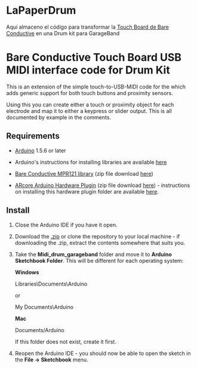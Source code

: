 # LaPaperDrum
Aquí almaceno el código para transformar la [Touch Board de Bare Conductive](http://www.bareconductive.com) en una Drum kit para GarageBand

# Bare Conductive Touch Board USB MIDI interface code for Drum Kit
This is an extension of the simple touch-to-USB-MIDI code for the  which adds generic support for both touch buttons and proximity sensors.

Using this you can create either a touch or proximity object for each electrode and map it to either a keypress or slider output. This is all documented by example in the comments.

## Requirements
* [Arduino](http://arduino.cc/en/Main/Software) 1.5.6 or later

* Arduino's instructions for installing libraries are available [here](http://arduino.cc/en/Guide/Libraries)
	
* [Bare Conductive MPR121 library](https://github.com/bareconductive/mpr121) (zip file download [here](https://github.com/bareconductive/mpr121/archive/public.zip))

* [ARcore Arduino Hardware Plugin](https://github.com/rkistner/arcore) (zip file download [here](https://github.com/rkistner/arcore/archive/master.zip)) - instructions on installing this hardware plugin folder are available [here](https://github.com/rkistner/arcore).


## Install

1. Close the Arduino IDE if you have it open.
1. Download the [.zip](https://github.com/BareConductive/generic-usb-midi-interface/archive/public.zip) or clone the repository to your local machine - if downloading the .zip, extract the contents somewhere that suits you.
1. Take the **Midi_drum_garageband** folder and move it to **Arduino Sketchbook Folder**. This will be different for each operating system: 

	**Windows**
	
	Libraries\\Documents\\Arduino
	
	or
	
	My Documents\\Arduino	
	
	**Mac**
	
	Documents/Arduino


	If this folder does not exist, create it first.
1. Reopen the Arduino IDE - you should now be able to open the sketch in the **File -> Sketchbook** menu.
